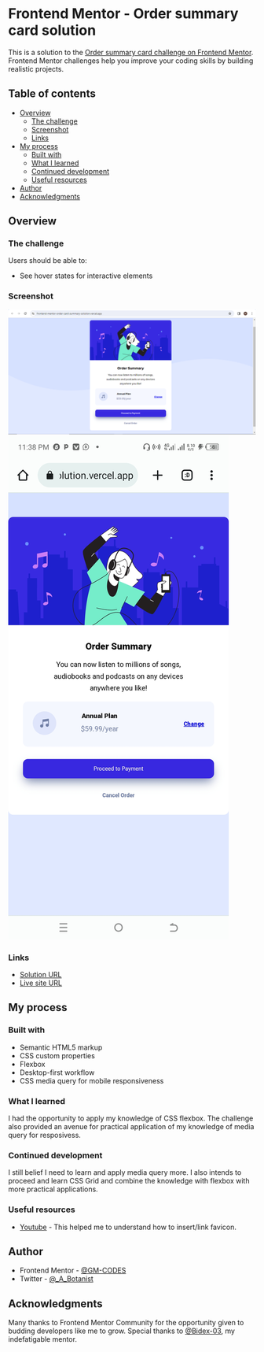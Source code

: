 # Frontend Mentor - Order summary card solution

This is a solution to the [Order summary card challenge on Frontend Mentor](https://www.frontendmentor.io/challenges/order-summary-component-QlPmajDUj). Frontend Mentor challenges help you improve your coding skills by building realistic projects.

## Table of contents

- [Overview](#overview)
  - [The challenge](#the-challenge)
  - [Screenshot](#screenshot)
  - [Links](#links)
- [My process](#my-process)
  - [Built with](#built-with)
  - [What I learned](#what-i-learned)
  - [Continued development](#continued-development)
  - [Useful resources](#useful-resources)
- [Author](#author)
- [Acknowledgments](#acknowledgments)

## Overview

### The challenge

Users should be able to:

- See hover states for interactive elements

### Screenshot

![Desktop View](./images/Order%20Summary%20Desktop_View.png)
![Mobile View](./images/Order%20Summary%20Mobile_View.jpg)

### Links

- [Solution URL](https://github.com/GM-CODES/Frontend-Mentor-Order-Card-Summary-Solution)
- [Live site URL](https://frontend-mentor-order-card-summary-solution.vercel.app/)

## My process

### Built with

- Semantic HTML5 markup
- CSS custom properties
- Flexbox
- Desktop-first workflow
- CSS media query for mobile responsiveness

### What I learned

I had the opportunity to apply my knowledge of CSS flexbox. The challenge also provided an avenue for practical application of my knowledge of media query for resposivess.

### Continued development

I still belief I need to learn and apply media query more. I also intends to proceed and learn CSS Grid and combine the knowledge with flexbox with more practical applications.

### Useful resources

- [Youtube](https://www.youtube.com) - This helped me to understand how to insert/link favicon.

## Author

- Frontend Mentor - [@GM-CODES](https://www.frontendmentor.io/profile/GM-CODES)
- Twitter - [@\_A_Botanist](https://www.twitter.com/_A_Botanist)

## Acknowledgments

Many thanks to Frontend Mentor Community for the opportunity given to budding developers like me to grow. Special thanks to [@Bidex-03](https://www.frontendmentor.io/profile/Bidex-03), my indefatigable mentor.
